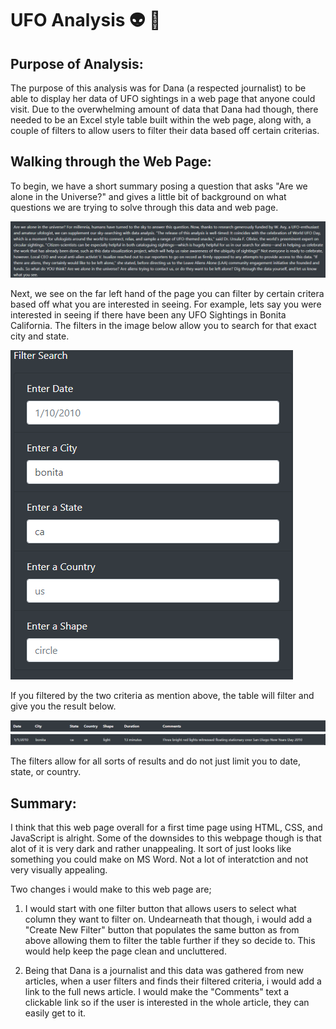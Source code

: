 # UFO Analysis :alien: :rocket:

## Purpose of Analysis:

The purpose of this analysis was for Dana (a respected journalist) to be able to display her data of UFO sightings in a web page that anyone could visit. Due to the overwhelming amount of data that Dana had though, there needed to be an Excel style table built within the web page, along with, a couple of filters to allow users to filter their data based off certain criterias. 

## Walking through the Web Page: 

To begin, we have a short summary posing a question that asks "Are we alone in the Universe?" and gives a little bit of background on what questions we are trying to solve through this data and web page. 

![Background Summary!](/static/images/Summary.png "Short Summary")

Next, we see on the far left hand of the page you can filter by certain critera based off what you are interested in seeing. For example, lets say you were interested in seeing if there have been any UFO Sightings in Bonita California. The filters in the image below allow you to search for that exact city and state. 

![Filtered Search](/static/images/Filter_Search.png "Bonita California")

If you filtered by the two criteria as mention above, the table will filter and give you the result below. 

![Headers](/static/images/Headers.png "Headers")
![Result](/static/images/bonita.png "Result")

The filters allow for all sorts of results and do not just limit you to date, state, or country. 

## Summary:

I think that this web page overall for a first time page using HTML, CSS, and JavaScript is alright. Some of the downsides to this webpage though is that alot of it is very dark and rather unappealing. It sort of just looks like something you could make on MS Word. Not a lot of interatction and not very visually appealing. 

Two changes i would make to this web page are;

1. I would start with one filter button that allows users to select what column they want to filter on. Undearneath that though, i would add a "Create New Filter" button that populates the same button as from above allowing them to filter the table further if they so decide to. This would help keep the page clean and uncluttered. 

2. Being that Dana is a journalist and this data was gathered from new articles, when a user filters and finds their filtered criteria, i would add a link to the full news article. I would make the "Comments" text a clickable link so if the user is interested in the whole article, they can easily get to it. 